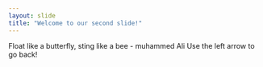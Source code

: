 ```yaml
---
layout: slide
title: "Welcome to our second slide!"
---
```

Float like a butterfly, sting like a bee - muhammed Ali
Use the left arrow to go back!
